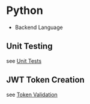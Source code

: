 # Python
- Backend Language 

## Unit Testing
 see [Unit Tests](./Python-Unit-Tests.md)

## JWT Token Creation
 see [Token Validation](./Python-Token-Validation.md)